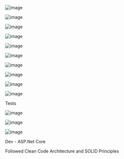 ![image](https://github.com/user-attachments/assets/1bad1063-5fca-4ed6-bc5f-4d928a153111)

![image](https://github.com/user-attachments/assets/56065dd3-1824-4930-a702-405a72b57def)

![image](https://github.com/user-attachments/assets/5db975d5-2331-45de-b91f-71b7b64e387e)

![image](https://github.com/user-attachments/assets/1bccf534-2874-4d5d-818a-374f16e798fb)

![image](https://github.com/user-attachments/assets/ca78f8f4-fd53-4335-a6ef-ba60a13bd826)

![image](https://github.com/user-attachments/assets/23049f29-6dc4-4e84-8ca5-8567e5713a8e)

![image](https://github.com/user-attachments/assets/225aaa29-5fb0-4b01-bcef-ae462c34e4b3)

![image](https://github.com/user-attachments/assets/e5533477-859d-463b-a0a1-1cc2bceba0a4)

![image](https://github.com/user-attachments/assets/ddc20c17-60a6-4c70-ab99-4dff35109448)

![image](https://github.com/user-attachments/assets/b1eb8635-5cbf-4cac-8c3f-995bff039d94)


Tests

![image](https://github.com/user-attachments/assets/79cf8c53-b239-4341-85c0-f3f49fe137c1)

![image](https://github.com/user-attachments/assets/4e5a3e9d-e917-414f-9494-add6a62d4dd2)

![image](https://github.com/user-attachments/assets/6b7f7e7a-54af-4285-9c6f-12a52c9f1fb5)


Dev - ASP.Net Core

Followed Clean Code Architecture and SOLID Principles

